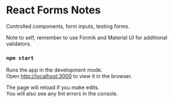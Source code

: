 # React Forms Notes

Controlled components, form inputs, testing forms.

Note to self, remember to use Formik and Material UI for additional validators. 


### `npm start`

Runs the app in the development mode.\
Open [http://localhost:3000](http://localhost:3000) to view it in the browser.

The page will reload if you make edits.\
You will also see any lint errors in the console.
